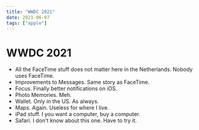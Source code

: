 ```yaml
---
title: "WWDC 2021"
date: 2021-06-07
tags: ["apple"]
---
```


# WWDC 2021

- All the FaceTime stuff does not matter here in the Netherlands. Nobody uses FaceTime.
- Improvements to Messages. Same story as FaceTime.
- Focus. Finally better notifications on iOS.
- Photo Memories. Meh.
- Wallet. Only in the US. As always.
- Maps. Again. Useless for where I live.
- iPad stuff. I you want a computer, buy a computer.
- Safari. I don't know about this one. Have to try it.
